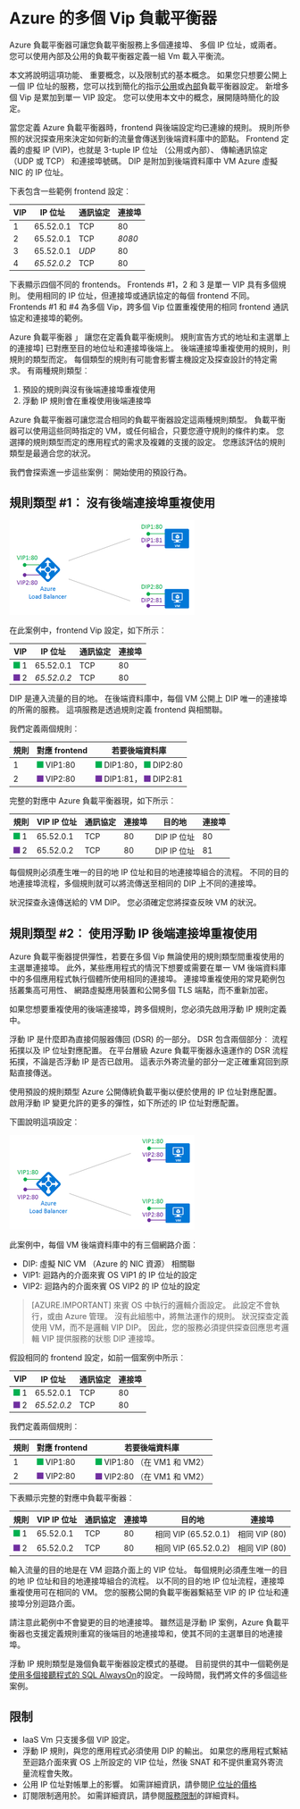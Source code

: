 <properties
   pageTitle="Azure 的多個 Vip 負載平衡器 |Microsoft Azure"
   description="Azure 負載平衡器上的多個 Vip 的概觀"
   services="load-balancer"
   documentationCenter="na"
   authors="chkuhtz"
   manager="narayan"
   editor=""
/>
<tags
   ms.service="load-balancer"
   ms.devlang="na"
   ms.topic="article"
   ms.tgt_pltfrm="na"
   ms.workload="infrastructure-services"
   ms.date="08/11/2016"
   ms.author="chkuhtz"
/>

# <a name="multiple-vips-for-azure-load-balancer"></a>Azure 的多個 Vip 負載平衡器

Azure 負載平衡器可讓您負載平衡服務上多個連接埠、 多個 IP 位址，或兩者。 您可以使用內部及公用的負載平衡器定義一組 Vm 載入平衡流。

本文將說明這項功能、 重要概念，以及限制式的基本概念。 如果您只想要公開上一個 IP 位址的服務，您可以找到簡化的指示[公用](load-balancer-get-started-internet-portal.md)或[內部](load-balancer-get-started-ilb-arm-portal.md)負載平衡器設定。 新增多個 Vip 是累加到單一 VIP 設定。 您可以使用本文中的概念，展開隨時簡化的設定。

當您定義 Azure 負載平衡器時，frontend 與後端設定均已連線的規則。 規則所參照的狀況探查用來決定如何新的流量會傳送到後端資料庫中的節點。 Frontend 定義的虛擬 IP (VIP)，也就是 3-tuple IP 位址 （公用或內部）、 傳輸通訊協定 （UDP 或 TCP） 和連接埠號碼。 DIP 是附加到後端資料庫中 VM Azure 虛擬 NIC 的 IP 位址。

下表包含一些範例 frontend 設定︰

| VIP | IP 位址 | 通訊協定 | 連接埠 |
|-----|------------|----------|------|
|1|65.52.0.1|TCP|80|
|2|65.52.0.1|TCP|_8080_|
|3|65.52.0.1|_UDP_|80|
|4|_65.52.0.2_|TCP|80|

下表顯示四個不同的 frontends。 Frontends #1，2 和 3 是單一 VIP 具有多個規則。 使用相同的 IP 位址，但連接埠或通訊協定的每個 frontend 不同。 Frontends #1 和 #4 為多個 Vip，跨多個 Vip 位置重複使用的相同 frontend 通訊協定和連接埠的範例。

Azure 負載平衡器 」 讓您在定義負載平衡規則。 規則宣告方式的地址和主選單上的連接埠] 已對應至目的地位址和連接埠後端上。 後端連接埠重複使用的規則，則規則的類型而定。 每個類型的規則有可能會影響主機設定及探查設計的特定需求。 有兩種規則類型︰

1. 預設的規則與沒有後端連接埠重複使用
2. 浮動 IP 規則會在重複使用後端連接埠

Azure 負載平衡器可讓您混合相同的負載平衡器設定這兩種規則類型。 負載平衡器可以使用這些同時指定的 VM，或任何組合，只要您遵守規則的條件約束。 您選擇的規則類型而定的應用程式的需求及複雜的支援的設定。 您應該評估的規則類型是最適合您的狀況。

我們會探索進一步這些案例︰ 開始使用的預設行為。

## <a name="rule-type-1-no-backend-port-reuse"></a>規則類型 #1︰ 沒有後端連接埠重複使用

![MultiVIP 圖例](./media/load-balancer-multivip-overview/load-balancer-multivip.png)

在此案例中，frontend Vip 設定，如下所示︰

| VIP | IP 位址 | 通訊協定 | 連接埠 |
|-----|------------|----------|------|
|![VIP](./media/load-balancer-multivip-overview/load-balancer-rule-green.png) 1|65.52.0.1|TCP|80|
|![VIP](./media/load-balancer-multivip-overview/load-balancer-rule-purple.png) 2|*65.52.0.2*|TCP|80|

DIP 是連入流量的目的地。 在後端資料庫中，每個 VM 公開上 DIP 唯一的連接埠的所需的服務。 這項服務是透過規則定義 frontend 與相關聯。

我們定義兩個規則︰

| 規則 | 對應 frontend | 若要後端資料庫 |
|------|--------------|-----------------|
| 1 | ![VIP](./media/load-balancer-multivip-overview/load-balancer-rule-green.png) VIP1:80 | ![後端](./media/load-balancer-multivip-overview/load-balancer-rule-green.png) DIP1:80， ![後端](./media/load-balancer-multivip-overview/load-balancer-rule-green.png) DIP2:80 |
| 2 | ![VIP](./media/load-balancer-multivip-overview/load-balancer-rule-purple.png) VIP2:80 | ![後端](./media/load-balancer-multivip-overview/load-balancer-rule-purple.png) DIP1:81， ![後端](./media/load-balancer-multivip-overview/load-balancer-rule-purple.png) DIP2:81 |

完整的對應中 Azure 負載平衡器現，如下所示︰

| 規則 | VIP IP 位址 | 通訊協定 | 連接埠 | 目的地 | 連接埠 |
|------|----------------|----------|------|-----|------|
|![規則](./media/load-balancer-multivip-overview/load-balancer-rule-green.png) 1|65.52.0.1|TCP|80|DIP IP 位址|80|
|![規則](./media/load-balancer-multivip-overview/load-balancer-rule-purple.png) 2|65.52.0.2|TCP|80|DIP IP 位址|81|

每個規則必須產生唯一的目的地 IP 位址和目的地連接埠組合的流程。 不同的目的地連接埠流程，多個規則就可以將流傳送至相同的 DIP 上不同的連接埠。

狀況探查永遠傳送給的 VM DIP。 您必須確定您將探查反映 VM 的狀況。

## <a name="rule-type-2-backend-port-reuse-by-using-floating-ip"></a>規則類型 #2︰ 使用浮動 IP 後端連接埠重複使用

Azure 負載平衡器提供彈性，若要在多個 Vip 無論使用的規則類型間重複使用的主選單連接埠。 此外，某些應用程式的情況下想要或需要在單一 VM 後端資料庫中的多個應用程式執行個體所使用相同的連接埠。 連接埠重複使用的常見範例包括叢集高可用性、 網路虛擬應用裝置和公開多個 TLS 端點，而不重新加密。

如果您想要重複使用的後端連接埠，跨多個規則，您必須先啟用浮動 IP 規則定義中。

浮動 IP 是什麼即為直接伺服器傳回 (DSR) 的一部分。 DSR 包含兩個部分︰ 流程拓撲以及 IP 位址對應配置。 在平台層級 Azure 負載平衡器永遠運作的 DSR 流程拓撲，不論是否浮動 IP 是否已啟用。 這表示外寄流量的部分一定正確重寫回到原點直接傳送。

使用預設的規則類型 Azure 公開傳統負載平衡以便於使用的 IP 位址對應配置。 啟用浮動 IP 變更允許的更多的彈性，如下所述的 IP 位址對應配置。

下圖說明這項設定︰

![MultiVIP 圖例](./media/load-balancer-multivip-overview/load-balancer-multivip-dsr.png)

此案例中，每個 VM 後端資料庫中的有三個網路介面︰

* DIP: 虛擬 NIC VM （Azure 的 NIC 資源） 相關聯
* VIP1: 迴路內的介面來賓 OS VIP1 的 IP 位址的設定
* VIP2: 迴路內的介面來賓 OS VIP2 的 IP 位址的設定

>[AZURE.IMPORTANT] 來賓 OS 中執行的邏輯介面設定。 此設定不會執行，或由 Azure 管理。 沒有此組態中，將無法運作的規則。 狀況探查定義使用 VM，而不是邏輯 VIP DIP。 因此，您的服務必須提供探查回應思考邏輯 VIP 提供服務的狀態 DIP 連接埠。

假設相同的 frontend 設定，如前一個案例中所示︰

| VIP | IP 位址 | 通訊協定 | 連接埠 |
|-----|------------|----------|------|
|![VIP](./media/load-balancer-multivip-overview/load-balancer-rule-green.png) 1|65.52.0.1|TCP|80|
|![VIP](./media/load-balancer-multivip-overview/load-balancer-rule-purple.png) 2|*65.52.0.2*|TCP|80|

我們定義兩個規則︰

| 規則 | 對應 frontend | 若要後端資料庫 |
|------|--------------|-----------------|
| 1 | ![規則](./media/load-balancer-multivip-overview/load-balancer-rule-green.png) VIP1:80 | ![後端](./media/load-balancer-multivip-overview/load-balancer-rule-green.png) VIP1:80 （在 VM1 和 VM2） |
| 2 | ![規則](./media/load-balancer-multivip-overview/load-balancer-rule-purple.png) VIP2:80 | ![後端](./media/load-balancer-multivip-overview/load-balancer-rule-purple.png) VIP2:80 （在 VM1 和 VM2） |

下表顯示完整的對應中負載平衡器︰

| 規則 | VIP IP 位址 | 通訊協定 | 連接埠 | 目的地 | 連接埠 |
|------|----------------|----------|------|-------------|------|
|![VIP](./media/load-balancer-multivip-overview/load-balancer-rule-green.png) 1|65.52.0.1|TCP|80|相同 VIP (65.52.0.1)|相同 VIP (80)|
|![VIP](./media/load-balancer-multivip-overview/load-balancer-rule-purple.png) 2|65.52.0.2|TCP|80|相同 VIP (65.52.0.2)|相同 VIP (80)|

輸入流量的目的地是在 VM 迴路介面上的 VIP 位址。 每個規則必須產生唯一的目的地 IP 位址和目的地連接埠組合的流程。 以不同的目的地 IP 位址流程，連接埠重複使用可在相同的 VM。 您的服務公開的負載平衡器繫結至 VIP 的 IP 位址和連接埠分別迴路介面。

請注意此範例中不會變更的目的地連接埠。 雖然這是浮動 IP 案例，Azure 負載平衡器也支援定義規則重寫的後端目的地連接埠和，使其不同的主選單目的地連接埠。

浮動 IP 規則類型是幾個負載平衡器設定模式的基礎。 目前提供的其中一個範例是[使用多個接聽程式的 SQL AlwaysOn](../virtual-machines/virtual-machines-windows-portal-sql-ps-alwayson-int-listener.md)的設定。 一段時間，我們將文件的多個這些案例。

## <a name="limitations"></a>限制

* IaaS Vm 只支援多個 VIP 設定。
* 浮動 IP 規則，與您的應用程式必須使用 DIP 的輸出。 如果您的應用程式繫結至迴路介面來賓 OS 上所設定的 VIP 位址，然後 SNAT 和不提供重寫外寄流量流程會失敗。
* 公用 IP 位址對帳單上的影響。 如需詳細資訊，請參閱[IP 位址的價格](https://azure.microsoft.com/pricing/details/ip-addresses/)
* 訂閱限制適用於。 如需詳細資訊，請參閱[服務限制](../azure-subscription-service-limits.md#networking-limits)的詳細資料。

